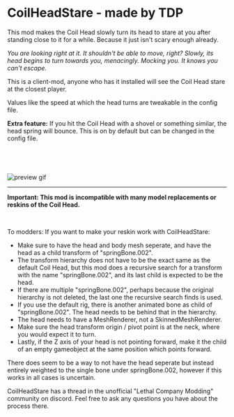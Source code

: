 # CoilHeadStare - made by TDP

This mod makes the Coil Head slowly turn its head to stare at you after standing close to it for a while. Because it just isn't scary enough already.

*You are looking right at it. It shouldn't be able to move, right? Slowly, its head begins to turn towards you, menacingly. Mocking you. It knows you can't escape.*

This is a client-mod, anyone who has it installed will see the Coil Head stare at the closest player.

Values like the speed at which the head turns are tweakable in the config file.

**Extra feature:** If you hit the Coil Head with a shovel or something similar, the head spring will bounce. This is on by default but can be changed in the config file.

‎
-----------

![preview gif](https://i.imgur.com/8dEI8Kg.gif "lccoilheadstare")

-----------

**Important: This mod is incompatible with many model replacements or reskins of the Coil Head.**

&nbsp;

To modders: If you want to make your reskin work with CoilHeadStare:
- Make sure to have the head and body mesh seperate, and have the head as a child transform of "springBone.002".
- The transform hierarchy does not have to be the exact same as the default Coil Head, but this mod does a recursive search for a transform with the name "springBone.002", and its last child is expected to be the head.
- If there are multiple "springBone.002", perhaps because the original hierarchy is not deleted, the last one the recursive search finds is used.
- If you use the default rig, there is another animated bone as child of "springBone.002". The head needs to be behind that in the hierarchy.
- The head needs to have a MeshRenderer, not a SkinnedMeshRenderer.
- Make sure the head transform origin / pivot point is at the neck, where you would expect it to turn.
- Lastly, if the Z axis of your head is not pointing forward, make it the child of an empty gameobject at the same position which points forward.

There does seem to be a way to not have the head seperate but instead entirely weighted to the single bone under springBone.002, however if this works in all cases is uncertain.

CoilHeadStare has a thread in the unofficial "Lethal Company Modding" community on discord. Feel free to ask any questions you have about the process there.